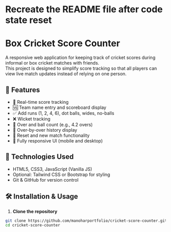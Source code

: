 # Recreate the README file after code state reset

# Box Cricket Score Counter

A responsive web application for keeping track of cricket scores during informal or box cricket matches with friends.  
This project is designed to simplify score tracking so that all players can view live match updates instead of relying on one person.

## 🚀 Features

- 🏏 Real-time score tracking
- 🆚 Team name entry and scoreboard display
- ✅ Add runs (1, 2, 4, 6), dot balls, wides, no-balls
- ❌ Wicket tracking
- 🔁 Over and ball count (e.g., 4.2 overs)
- 📝 Over-by-over history display
- 🔄 Reset and new match functionality
- 📱 Fully responsive UI (mobile and desktop)

## 📌 Technologies Used

- HTML5, CSS3, JavaScript (Vanilla JS)
- Optional: Tailwind CSS or Bootstrap for styling
- Git & GitHub for version control

## 🛠️ Installation & Usage

1. **Clone the repository**  
```bash
git clone https://github.com/manoharportfolio/cricket-score-counter.git
cd cricket-score-counter
